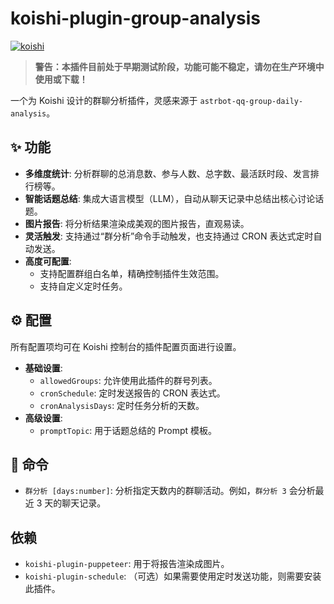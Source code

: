 # koishi-plugin-group-analysis

[![koishi](https://img.shields.io/badge/Koishi-Plugin-red?style=flat-square)](https://koishi.chat)

> **警告：本插件目前处于早期测试阶段，功能可能不稳定，请勿在生产环境中使用或下载！**

一个为 Koishi 设计的群聊分析插件，灵感来源于 `astrbot-qq-group-daily-analysis`。

## ✨ 功能

*   **多维度统计**: 分析群聊的总消息数、参与人数、总字数、最活跃时段、发言排行榜等。
*   **智能话题总结**: 集成大语言模型（LLM），自动从聊天记录中总结出核心讨论话题。
*   **图片报告**: 将分析结果渲染成美观的图片报告，直观易读。
*   **灵活触发**: 支持通过“群分析”命令手动触发，也支持通过 CRON 表达式定时自动发送。
*   **高度可配置**:
    *   支持配置群组白名单，精确控制插件生效范围。
    *   支持自定义定时任务。

## ⚙️ 配置

所有配置项均可在 Koishi 控制台的插件配置页面进行设置。

*   **基础设置**:
    *   `allowedGroups`: 允许使用此插件的群号列表。
    *   `cronSchedule`: 定时发送报告的 CRON 表达式。
    *   `cronAnalysisDays`: 定时任务分析的天数。
*   **高级设置**:
    *   `promptTopic`: 用于话题总结的 Prompt 模板。

## 📝 命令

*   `群分析 [days:number]`: 分析指定天数内的群聊活动。例如，`群分析 3` 会分析最近 3 天的聊天记录。

## 依赖

*   `koishi-plugin-puppeteer`: 用于将报告渲染成图片。
*   `koishi-plugin-schedule`: （可选）如果需要使用定时发送功能，则需要安装此插件。
